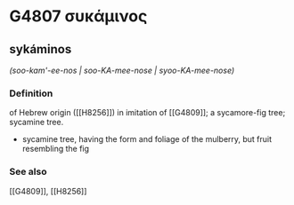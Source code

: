 # G4807 συκάμινος

## sykáminos

_(soo-kam'-ee-nos | soo-KA-mee-nose | syoo-KA-mee-nose)_

### Definition

of Hebrew origin ([[H8256]]) in imitation of [[G4809]]; a sycamore-fig tree; sycamine tree.

- sycamine tree, having the form and foliage of the mulberry, but fruit resembling the fig

### See also

[[G4809]], [[H8256]]

